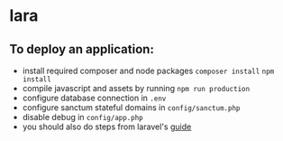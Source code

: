 lara
====
To deploy an application:
------
- install required composer and node packages
```composer install```
```npm install```
- compile javascript and assets by running
```npm run production```
- configure database connection in ```.env```
- configure sanctum stateful domains in ```config/sanctum.php```
- disable debug in ```config/app.php```
- you should also do steps from laravel's [guide](https://laravel.com/docs/8.x/deployment#introduction)
